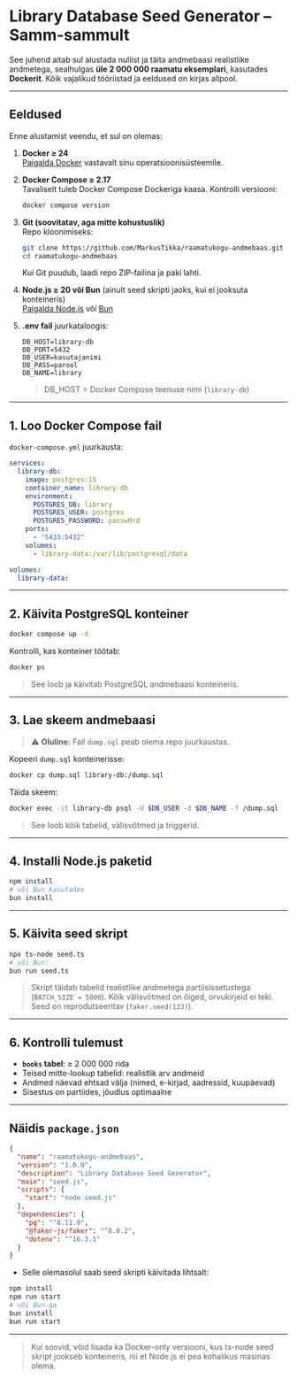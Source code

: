 # Library Database Seed Generator – Samm-sammult

See juhend aitab sul alustada nullist ja täita andmebaasi realistlike andmetega, sealhulgas **üle 2 000 000 raamatu eksemplari**, kasutades **Dockerit**. Kõik vajalikud tööriistad ja eeldused on kirjas allpool.

---

## Eeldused

Enne alustamist veendu, et sul on olemas:

1. **Docker ≥ 24**  
   [Paigalda Docker](https://docs.docker.com/get-docker/) vastavalt sinu operatsioonisüsteemile.

2. **Docker Compose ≥ 2.17**  
   Tavaliselt tuleb Docker Compose Dockeriga kaasa. Kontrolli versiooni:
   ```bash
   docker compose version
   ```

3. **Git (soovitatav, aga mitte kohustuslik)**  
   Repo kloonimiseks:
   ```bash
   git clone https://github.com/MarkusTikka/raamatukogu-andmebaas.git
   cd raamatukogu-andmebaas
   ```
   Kui Git puudub, laadi repo ZIP-failina ja paki lahti.

4. **Node.js ≥ 20 või Bun** (ainult seed skripti jaoks, kui ei jooksuta konteineris)  
   [Paigalda Node.js](https://nodejs.org/) või [Bun](https://bun.sh/)

5. **.env fail** juurkataloogis:  
   ```dotenv
   DB_HOST=library-db
   DB_PORT=5432
   DB_USER=kasutajanimi
   DB_PASS=parool
   DB_NAME=library
   ```
   > DB_HOST = Docker Compose teenuse nimi (`library-db`)

---

## 1. Loo Docker Compose fail

`docker-compose.yml` juurkausta:

```yaml
services:
  library-db:
    image: postgres:15
    container_name: library-db
    environment:
      POSTGRES_DB: library
      POSTGRES_USER: postgres
      POSTGRES_PASSWORD: passw0rd
    ports:
      - "5433:5432"
    volumes:
      - library-data:/var/lib/postgresql/data

volumes:
  library-data:
```

---

## 2. Käivita PostgreSQL konteiner

```bash
docker compose up -d
```

Kontrolli, kas konteiner töötab:

```bash
docker ps
```

> See loob ja käivitab PostgreSQL andmebaasi konteineris.

---

## 3. Lae skeem andmebaasi

> ⚠️ **Oluline:** Fail `dump.sql` peab olema repo juurkaustas.

Kopeeri `dump.sql` konteinerisse:

```bash
docker cp dump.sql library-db:/dump.sql
```

Täida skeem:

```bash
docker exec -it library-db psql -U $DB_USER -d $DB_NAME -f /dump.sql
```

> See loob kõik tabelid, välisvõtmed ja triggerid.

---

## 4. Installi Node.js paketid

```bash
npm install
# või Bun kasutades
bun install
```

---

## 5. Käivita seed skript

```bash
npx ts-node seed.ts
# või Bun:
bun run seed.ts
```

> Skript täidab tabelid realistlike andmetega partiisissetustega (`BATCH_SIZE = 5000`).
> Kõik välisvõtmed on õiged, orvukirjeid ei teki. Seed on reprodutseeritav (`faker.seed(123)`).

---

## 6. Kontrolli tulemust

- **`books` tabel**: ≥ 2 000 000 rida
- Teised mitte-lookup tabelid: realistlik arv andmeid
- Andmed näevad ehtsad välja (nimed, e-kirjad, aadressid, kuupäevad)
- Sisestus on partiides, jõudlus optimaalne

---

## Näidis `package.json`

```json
{
  "name": "raamatukogu-andmebaas",
  "version": "1.0.0",
  "description": "Library Database Seed Generator",
  "main": "seed.js",
  "scripts": {
    "start": "node seed.js"
  },
  "dependencies": {
    "pg": "^8.11.0",
    "@faker-js/faker": "^8.0.2",
    "dotenv": "^16.3.1"
  }
}

```

- Selle olemasolul saab seed skripti käivitada lihtsalt:

```bash
npm install
npm run start
# või Bun-ga
bun install
bun run start
```

---

> Kui soovid, võid lisada ka Docker-only versiooni, kus ts-node seed skript jookseb konteineris, nii et Node.js ei pea kohalikus masinas olema.

